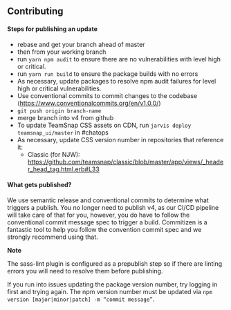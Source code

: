 ## Contributing

#### Steps for publishing an update

* rebase and get your branch ahead of master
* then from your working branch
* run `yarn npm audit` to ensure there are no vulnerabilities with level high or critical.
* run `yarn run build` to ensure the package builds with no errors
* As necessary, update packages to resolve npm audit failures for level high or critical vulnerabilities.
* Use conventional commits to commit changes to the codebase (https://www.conventionalcommits.org/en/v1.0.0/)
* `git push origin branch-name`
* merge branch into v4 from github
* To update TeamSnap CSS assets on CDN, run `jarvis deploy teamsnap_ui/master` in #chatops
* As necessary, update CSS version number in repositories that reference it:
  - Classic (for NJW): https://github.com/teamsnap/classic/blob/master/app/views/_header_head_tag.html.erb#L33

#### What gets published?
We use semantic release and conventional commits to determine what triggers a publish. You no longer need to publish v4, as our CI/CD pipeline will take care of that for you, however, you do have to follow the conventional commit message spec to trigger a build. Commitizen is a fantastic tool to help you follow the convention commit spec and we strongly recommend using that.

**Note**

The sass-lint plugin is configured as a prepublish step so if there are linting errors you will need to resolve them before publishing.

If you run into issues updating the package version number, try logging in first and trying again. The npm
version number must be updated via `npm version [major|minor|patch] -m “commit message”`.
